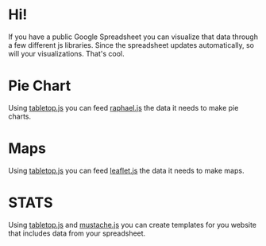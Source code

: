 # Hi!

If you have a public Google Spreadsheet you can visualize that data through a few different js libraries. Since the spreadsheet updates automatically, so will your visualizations. That's cool. 

# Pie Chart

Using [tabletop.js](http://builtbybalance.com/Tabletop/) you can feed [raphael.js](http://raphaeljs.com/) the data it needs to make pie charts.

# Maps

Using [tabletop.js](http://builtbybalance.com/Tabletop/) you can feed [leaflet.js](http://leaflet.cloudmade.com/) the data it needs to make maps.

# STATS

Using [tabletop.js](http://builtbybalance.com/Tabletop/) and [mustache.js](http://mustache.github.com/) you can create templates for you website that includes data from your spreadsheet.



